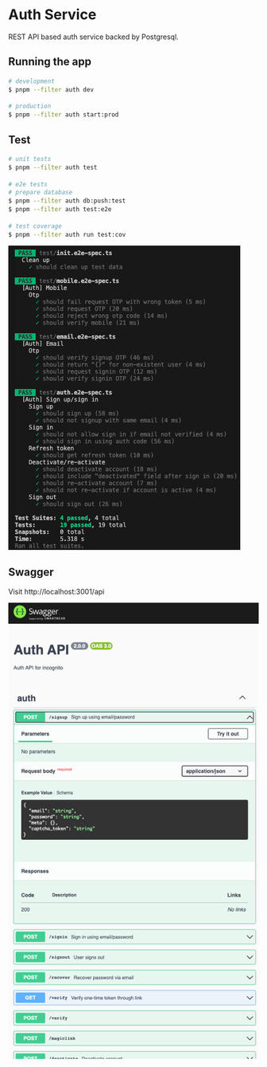 # Auth Service

REST API based auth service backed by Postgresql.

## Running the app

```bash
# development
$ pnpm --filter auth dev

# production
$ pnpm --filter auth start:prod
```

## Test

```bash
# unit tests
$ pnpm --filter auth test

# e2e tests
# prepare database
$ pnpm --filter auth db:push:test
$ pnpm --filter auth test:e2e

# test coverage
$ pnpm --filter auth run test:cov
```

![e2e testing](docs/e2e.png)

## Swagger

Visit http://localhost:3001/api

![swagger](docs/swagger.png)
